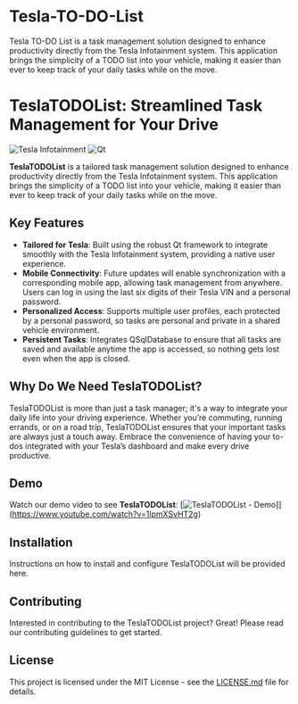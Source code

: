# Tesla-TO-DO-List
Tesla TO-DO List is a task management solution designed to enhance productivity directly from the Tesla Infotainment system. This application brings the simplicity of a TODO list into your vehicle, making it easier than ever to keep track of your daily tasks while on the move.

# TeslaTODOList: Streamlined Task Management for Your Drive

![Tesla Infotainment](https://drive.google.com/file/d/1-qvX5sgqVHgOTvnw5n9ALN0hOJimTywd/view?usp=sharing) ![Qt](https://drive.google.com/file/d/15IRZtGuWrwqN3klteVwKRu6Eeli8C12p/view?usp=sharing)

**TeslaTODOList** is a tailored task management solution designed to enhance productivity directly from the Tesla Infotainment system. This application brings the simplicity of a TODO list into your vehicle, making it easier than ever to keep track of your daily tasks while on the move.

## Key Features

- **Tailored for Tesla**: Built using the robust Qt framework to integrate smoothly with the Tesla Infotainment system, providing a native user experience.
- **Mobile Connectivity**: Future updates will enable synchronization with a corresponding mobile app, allowing task management from anywhere. Users can log in using the last six digits of their Tesla VIN and a personal password.
- **Personalized Access**: Supports multiple user profiles, each protected by a personal password, so tasks are personal and private in a shared vehicle environment.
- **Persistent Tasks**: Integrates QSqlDatabase to ensure that all tasks are saved and available anytime the app is accessed, so nothing gets lost even when the app is closed.

## Why Do We Need TeslaTODOList?

TeslaTODOList is more than just a task manager; it's a way to integrate your daily life into your driving experience. Whether you’re commuting, running errands, or on a road trip, TeslaTODOList ensures that your important tasks are always just a touch away. Embrace the convenience of having your to-dos integrated with your Tesla’s dashboard and make every drive productive.

## Demo

Watch our demo video to see **TeslaTODOList**:
[![TeslaTODOList - Demo](http://img.youtube.com/vi/1lpmXSvHT2g/0.jpg)]](https://www.youtube.com/watch?v=1lpmXSvHT2g)

## Installation

Instructions on how to install and configure TeslaTODOList will be provided here.

## Contributing

Interested in contributing to the TeslaTODOList project? Great! Please read our contributing guidelines to get started.

## License

This project is licensed under the MIT License - see the [LICENSE.md](LICENSE.md) file for details.
